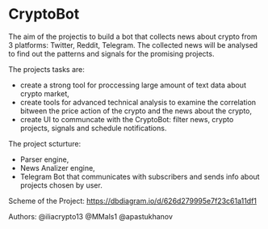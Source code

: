 # CryptoBot
The aim of the projectis to build a bot that collects news about crypto from 3 platforms: Twitter, Reddit, Telegram.  The collected news will be analysed to find out the patterns and signals for the promising projects.

The projects tasks are:
- create a strong tool for proccessing large amount of text data about crypto market,
- create tools for advanced technical analysis to examine the correlation bitween the price action of the crypto and the news about the crypto,
- create UI to communcate with the CryptoBot: filter news, crypto projects, signals and schedule notifications.

The project scturture:
- Parser engine,
- News Analizer engine,
- Telegram Bot that communicates with subscribers and sends info about projects chosen by user.


Scheme of the Project:
https://dbdiagram.io/d/626d279995e7f23c61a11df1

Authors: @iliacrypto13 @MMals1 @apastukhanov
